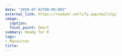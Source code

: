 ```yaml
---
date: "2020-07-02T00:00:00Z"
external_link: https://ready4r.netlify.app/mailing/
image:
  caption: 
  focal_point: Smart
summary: Ready for R
tags:
- Resources
title: 
---
```


